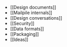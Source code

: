 * [[Design documents]]
* [[Mailpile internals]]
* [[Design conversations]]
* [[Security]]
* [[Data formats]]
* [[Packaging]]
* [[Ideas]]